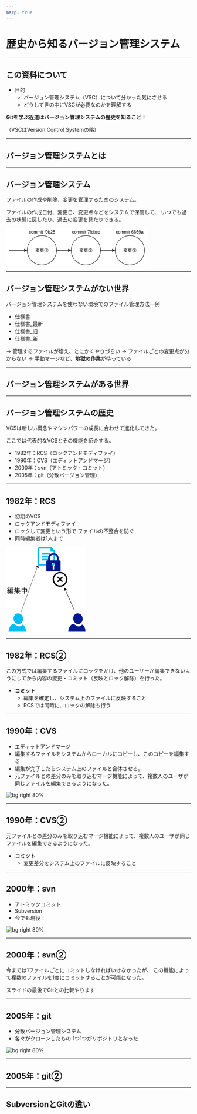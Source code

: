 ```yaml
---
marp: true
---
```


<!--
theme: gaia
_class: lead
-->

# 歴史から知るバージョン管理システム

---

## この資料について

- 目的
  - バージョン管理システム（VSC）について分かった気にさせる
  - どうして世の中にVSCが必要なのかを理解する

**Gitを学ぶ近道はバージョン管理システムの歴史を知ること！**

（VSCはVersion Control Systemの略）

---

<!--_class: lead -->

## バージョン管理システムとは

---

## バージョン管理システム

ファイルの作成や削除、変更を管理するためのシステム。

ファイルの作成日付、変更日、変更点などをシステムで保管して、
いつでも過去の状態に戻したり、過去の変更を見たりできる。

![height:250](images/002/vcs.png)

---

## バージョン管理システムがない世界

バージョン管理システムを使わない環境でのファイル管理方法一例

- 仕様書
- 仕様書_最新
- 仕様書_旧
- 仕様書_新

→ 管理するファイルが増え、とにかくやりづらい
→ ファイルごとの変更点が分からない
→ 手動マージなど、**地獄の作業**が待っている

---

## バージョン管理システムがある世界

<!-- ファイルに複数の変更がかかると整合性が保てなくなることもあるので、一人でも複数人でもソースコードを管理するのは基本的に辛い。そういう苦行を無くすため、バージョン管理システムは日々進化してきた。

ここであたかも銀の弾丸かのようにバージョン管理システムについて話すことで、アンダーバーでファイルを管理する方法はクソであり、Gitなどのバージョン管理システムが神であるという考えを受講者に植え付ける。（これは事実だ） -->

---

## バージョン管理システムの歴史

VCSは新しい概念やマシンパワーの成長に合わせて進化してきた。

ここでは代表的なVCSとその機能を紹介する。

- 1982年：RCS（ロックアンドモディファイ）
- 1990年：CVS（エディットアンドマージ）
- 2000年：svn（アトミック・コミット）
- 2005年：git（分散バージョン管理）

---

## 1982年：RCS

- 初期のVCS
- ロックアンドモディファイ
- ロックして変更という形で
  ファイルの不整合を防ぐ
- 同時編集者は1人まで

![bg right 80%](images/002/rcs.png)

---

## 1982年：RCS②

この方式では編集するファイルにロックをかけ、他のユーザーが編集できないようにしてから内容の変更・コミット（反映とロック解除）を行った。

- **コミット**
  - 編集を確定し、システム上のファイルに反映すること
  - RCSでは同時に、ロックの解除も行う

---

## 1990年：CVS

- エディットアンドマージ
- 編集するファイルをシステムからローカルにコピーし、このコピーを編集する
- 編集が完了したらシステム上のファイルと合体させる。
- 元ファイルとの差分のみを取り込むマージ機能によって、複数人のユーザが同じファイルを編集できるようになった。

![bg right 80%](images/002/cvs.png)

---

## 1990年：CVS②

元ファイルとの差分のみを取り込むマージ機能によって、複数人のユーザが同じファイルを編集できるようになった。

- **コミット**
  - 変更差分をシステム上のファイルに反映すること

---

## 2000年：svn

- アトミックコミット
- Subversion
- 今でも現役！

![bg right 80%](images/002/svn.png)

---

## 2000年：svn②

今までは1ファイルごとにコミットしなければいけなかったが、
この機能によって複数のファイルを1度にコミットすることが可能になった。

スライドの最後でGitとの比較やります

---

## 2005年：git

- 分散バージョン管理システム
- 各々がクローンしたもの
  1つ1つがリポジトリとなった

![bg right 80%](images/002/git.png)

---

## 2005年：git②

<!--
各々がクローンしたもの1つ1つがリポジトリとなり、中央のシステムに繋がっていなくてもローカルでコミットができるようになった。

→ ローカルでコミット、リポジトリへプッシュするスタイルの確立。

電波のない場所でも細かい単位でコミットできるようになり、インターネットに接続した時にプッシュでリポジトリに反映すればよいなど、分散バージョン管理システムならではの便利な機能が複数含まれている。 -->

---

## SubversionとGitの違い
